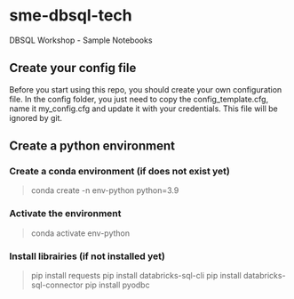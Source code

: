 # sme-dbsql-tech
DBSQL Workshop - Sample Notebooks

## Create your config file
Before you start using this repo, you should create your own configuration file. In the config folder, you just need to copy the config_template.cfg, name it my_config.cfg and update it with your credentials. This file will be ignored by git.

## Create a python environment
### Create a conda environment (if does not exist yet)
> conda create -n env-python python=3.9 
### Activate the environment
> conda activate env-python
### Install librairies (if not installed yet)
> pip install requests
> pip install databricks-sql-cli
> pip install databricks-sql-connector
> pip install pyodbc